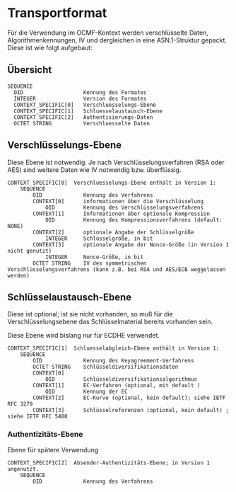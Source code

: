 # Transportformat

Für die Verwendung im OCMF-Kontext werden verschlüsselte Daten, Algorithmenkennungen, IV und dergleichen
in eine ASN.1-Struktur gepackt. Diese ist wie folgt aufgebaut:

## Übersicht

```
SEQUENCE
  OID                   Kennung des Formates
  INTEGER               Version des Formates
  CONTEXT_SPECIFIC[0]   Verschluesselungs-Ebene
  CONTEXT_SPECIFIC[1]   Schluesselaustausch-Ebene
  CONTEXT_SPECIFIC[2]   Authentisierungs-Daten
  OCTET STRING          Verschluesselte Daten
```
## Verschlüsselungs-Ebene

Diese Ebene ist notwendig. Je nach Verschlüsselungsverfahren (RSA oder AES)
sind weitere Daten wie IV notwendig bzw. überflüssig.

```
CONTEXT_SPECIFIC[0]  Verschluesselungs-Ebene enthält in Version 1:
    SEQUENCE
        OID             Kennung des Verfahrens
        CONTEXT[0]      informationen über die Verschlüsselung
            OID         Kennung des Verschlüsselungsverfahrens          
        CONTEXT[1]      Informationen über optionale Kompression
            OID         Kennung des Kompressionsverfahrens (default: NONE) 
        CONTEXT[2]      optionale Angabe der Schlüsselgröße
            INTEGER     Schlüsselgröße, in bit
        CONTEXT[3]      optionale Angabe der Nonce-Größe (in Version 1 nicht genutzt)
            INTEGER     Nonce-Größe, in bit        
        OCTET STRING    IV des symmetrischen Verschlüsselungsverfahrens (kann z.B. bei RSA und AES/ECB weggelassen werden)   
```


## Schlüsselaustausch-Ebene

Diese ist optional; ist sie nicht vorhanden, so muß für die Verschlüsselungsebene
das Schlüsselmaterial bereits vorhanden sein.

Diese Ebene wird bislang nur für ECDHE verwendet.

```
CONTEXT_SPECIFIC[1]  Schluesselabgleich-Ebene enthält in Version 1:
    SEQUENCE
        OID             Kennung des Keyagreement-Verfahrens
        OCTET STRING    Schlüsseldiversifikationsdaten
        CONTEXT[0]      
            OID         Schlüsseldiversifikationsalgorithmus
        CONTEXT[1]      EC-Verfahren (optional, mit default )
            OID         Kennung der EC
        CONTEXT[2]      EC-Kurve (optional, kein default); siehe IETF RFC 3279 
        CONTEXT[3]      Schlüsselreferenzen (optional, kein default) ; siehe IETF RFC 5480
```

### Authentizitäts-Ebene

Ebene für spätere Verwendung
```
CONTEXT_SPECIFIC[2]  Absender-Authentizitäts-Ebene; in Version 1 ungenutzt.
    SEQUENCE
        OID             Kennung des Verfahrens       
```
